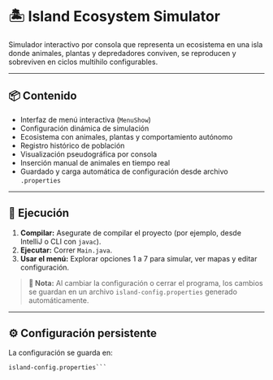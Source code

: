 # 🏝️ Island Ecosystem Simulator

Simulador interactivo por consola que representa un ecosistema en una isla donde animales, plantas y depredadores conviven, se reproducen y sobreviven en ciclos multihilo configurables.

---

## 📦 Contenido

- Interfaz de menú interactiva (`MenuShow`)
- Configuración dinámica de simulación
- Ecosistema con animales, plantas y comportamiento autónomo
- Registro histórico de población
- Visualización pseudográfica por consola
- Inserción manual de animales en tiempo real
- Guardado y carga automática de configuración desde archivo `.properties`

---

## 🚀 Ejecución

1. **Compilar:** Asegurate de compilar el proyecto (por ejemplo, desde IntelliJ o CLI con `javac`).
2. **Ejecutar:** Correr `Main.java`.
3. **Usar el menú:** Explorar opciones 1 a 7 para simular, ver mapas y editar configuración.

> **📌 Nota:** Al cambiar la configuración o cerrar el programa, los cambios se guardan en un archivo `island-config.properties` generado automáticamente.

---

## ⚙️ Configuración persistente

La configuración se guarda en:

```properties
island-config.properties```
